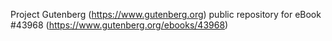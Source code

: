Project Gutenberg (https://www.gutenberg.org) public repository for eBook #43968 (https://www.gutenberg.org/ebooks/43968)
